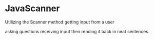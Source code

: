 # JavaScanner
Utilizing the Scanner method getting input from a user

asking questions receiving input then reading it back in neat sentences.
